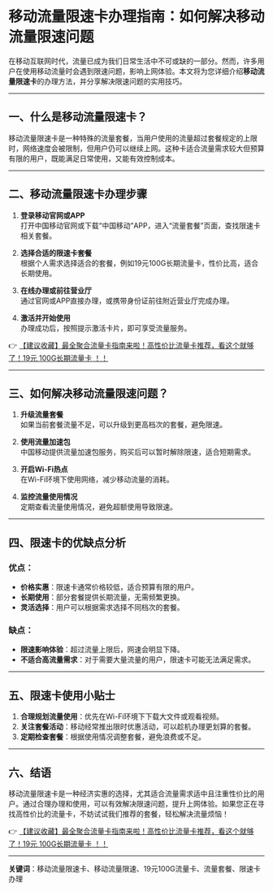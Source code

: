 # 移动流量限速卡办理指南：如何解决移动流量限速问题

在移动互联网时代，流量已成为我们日常生活中不可或缺的一部分。然而，许多用户在使用移动流量时会遇到限速问题，影响上网体验。本文将为您详细介绍**移动流量限速卡**的办理方法，并分享解决限速问题的实用技巧。

---

## 一、什么是移动流量限速卡？

移动流量限速卡是一种特殊的流量套餐，当用户使用的流量超过套餐规定的上限时，网络速度会被限制，但用户仍可以继续上网。这种卡适合流量需求较大但预算有限的用户，既能满足日常使用，又能有效控制成本。

---

## 二、移动流量限速卡办理步骤

1. **登录移动官网或APP**  
   打开中国移动官网或下载“中国移动”APP，进入“流量套餐”页面，查找限速卡相关套餐。

2. **选择合适的限速卡套餐**  
   根据个人需求选择适合的套餐，例如19元100G长期流量卡，性价比高，适合长期使用。

3. **在线办理或前往营业厅**  
   通过官网或APP直接办理，或携带身份证前往附近营业厅完成办理。

4. **激活并开始使用**  
   办理成功后，按照提示激活卡片，即可享受流量服务。

👉 [【建议收藏】最全聚合流量卡指南来啦！高性价比流量卡推荐，看这个就够了！19元 100G长期流量卡 ！！](https://bit.ly/Liuliangka)

---

## 三、如何解决移动流量限速问题？

1. **升级流量套餐**  
   如果当前套餐流量不足，可以升级到更高档次的套餐，避免限速。

2. **使用流量加速包**  
   中国移动提供流量加速包服务，购买后可以暂时解除限速，适合短期需求。

3. **开启Wi-Fi热点**  
   在Wi-Fi环境下使用网络，减少移动流量的消耗。

4. **监控流量使用情况**  
   定期查看流量使用情况，避免超额使用导致限速。

---

## 四、限速卡的优缺点分析

### 优点：
- **价格实惠**：限速卡通常价格较低，适合预算有限的用户。
- **长期使用**：部分套餐提供长期流量，无需频繁更换。
- **灵活选择**：用户可以根据需求选择不同档次的套餐。

### 缺点：
- **限速影响体验**：超过流量上限后，网速会明显下降。
- **不适合高流量需求**：对于需要大量流量的用户，限速卡可能无法满足需求。

---

## 五、限速卡使用小贴士

1. **合理规划流量使用**：优先在Wi-Fi环境下下载大文件或观看视频。
2. **关注套餐活动**：移动经常推出限时优惠活动，可以趁机办理更划算的套餐。
3. **定期检查套餐**：根据使用情况调整套餐，避免浪费或不足。

---

## 六、结语

移动流量限速卡是一种经济实惠的选择，尤其适合流量需求适中且注重性价比的用户。通过合理办理和使用，可以有效解决限速问题，提升上网体验。如果您正在寻找高性价比的流量卡，不妨试试我们推荐的套餐，轻松解决流量烦恼！

👉 [【建议收藏】最全聚合流量卡指南来啦！高性价比流量卡推荐，看这个就够了！19元 100G长期流量卡 ！！](https://bit.ly/Liuliangka)

---

**关键词**：移动流量限速卡、移动流量限速、19元100G流量卡、流量套餐、限速卡办理